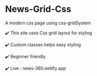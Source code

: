 # News-Grid-Css
A modern css page using css-gridSystem

✔️ This site uses Css grid layout for styling

✔️ Custom classes helps easy styling

✔️ Beginner friendly

✔️ Live : news-360.netlify.app
